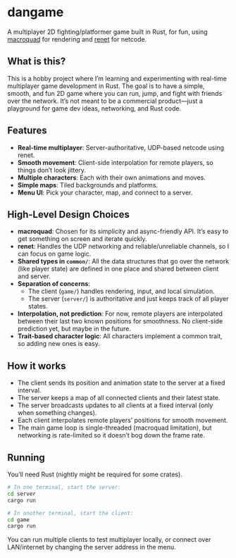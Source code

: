 # dangame

A multiplayer 2D fighting/platformer game built in Rust, for fun, using [macroquad](https://github.com/not-fl3/macroquad) for rendering and [renet](https://github.com/lucaspoffo/renet) for netcode.

## What is this?

This is a hobby project where I’m learning and experimenting with real-time multiplayer game development in Rust. The goal is to have a simple, smooth, and fun 2D game where you can run, jump, and fight with friends over the network. It’s not meant to be a commercial product—just a playground for game dev ideas, networking, and Rust code.

## Features

- **Real-time multiplayer**: Server-authoritative, UDP-based netcode using renet.
- **Smooth movement**: Client-side interpolation for remote players, so things don’t look jittery.
- **Multiple characters**: Each with their own animations and moves.
- **Simple maps**: Tiled backgrounds and platforms.
- **Menu UI**: Pick your character, map, and connect to a server.

## High-Level Design Choices

- **macroquad**: Chosen for its simplicity and async-friendly API. It’s easy to get something on screen and iterate quickly.
- **renet**: Handles the UDP networking and reliable/unreliable channels, so I can focus on game logic.
- **Shared types in `common/`**: All the data structures that go over the network (like player state) are defined in one place and shared between client and server.
- **Separation of concerns**:  
  - The client (`game/`) handles rendering, input, and local simulation.
  - The server (`server/`) is authoritative and just keeps track of all player states.
- **Interpolation, not prediction**: For now, remote players are interpolated between their last two known positions for smoothness. No client-side prediction yet, but maybe in the future.
- **Trait-based character logic**: All characters implement a common trait, so adding new ones is easy.

## How it works

- The client sends its position and animation state to the server at a fixed interval.
- The server keeps a map of all connected clients and their latest state.
- The server broadcasts updates to all clients at a fixed interval (only when something changes).
- Each client interpolates remote players’ positions for smooth movement.
- The main game loop is single-threaded (macroquad limitation), but networking is rate-limited so it doesn’t bog down the frame rate.

## Running

You’ll need Rust (nightly might be required for some crates).

```sh
# In one terminal, start the server:
cd server
cargo run

# In another terminal, start the client:
cd game
cargo run
```

You can run multiple clients to test multiplayer locally, or connect over LAN/internet by changing the server address in the menu.
